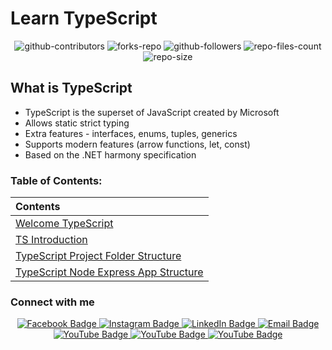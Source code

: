 # Learn TypeScript

<div align="center" style='margin: 5px 0px'>
   <img src="https://img.shields.io/github/contributors/noyonalways/learn-typescript" alt="github-contributors" >
   <img src='https://img.shields.io/github/forks/noyonalways/learn-typescript?style=flat' alt='forks-repo'>
   <img src='https://img.shields.io/github/followers/noyonalways?style=flat' alt='github-followers'>
   <img src='https://img.shields.io/github/directory-file-count/noyonalways/learn-typescript' alt='repo-files-count'>
   <img src="https://img.shields.io/github/repo-size/noyonalways/learn-typescript" alt='repo-size'>
</div>

## What is TypeScript

- TypeScript is the superset of JavaScript created by Microsoft
- Allows static strict typing
- Extra features - interfaces, enums, tuples, generics
- Supports modern features (arrow functions, let, const)
- Based on the .NET harmony specification

### Table of Contents:

| Contents                                                                                                                    |
| :-------------------------------------------------------------------------------------------------------------------------- |
| [Welcome TypeScript](./markdowns/ts-welcome.md#welcome-typescript)                                                          |
| [TS Introduction](./markdowns/ts-introduction.md#ts-introduction)                                                           |
| [TypeScript Project Folder Structure](./markdowns/ts-project-folder-structure.md#typescript-project-folder-structure)       |
| [TypeScript Node Express App Structure](./markdowns/ts-node-express-app-structure.md#typescript-node-express-app-structure) |

### Connect with me

<div align="center">
  <a target="_blank" href="https://facebook.com/noyonalways">
    <img src="https://img.shields.io/badge/-noyonalways-1877F2?style=flat-square&labelColor=1877F2&logo=facebook&logoColor=white" alt="Facebook Badge">
  </a>
  <a target="_blank" href="https://instagram.com/noyonalways">
    <img src="https://img.shields.io/badge/-noyonalways-E4405F?style=flat-square&labelColor=E4405F&logo=instagram&logoColor=white" alt="Instagram Badge">
  </a>
  <a target="_blank" href="https://www.linkedin.com/company/noyonalways/">
    <img src="https://img.shields.io/badge/-noyonalways-blue?style=flat-square&logo=Linkedin&logoColor=white" alt="LinkedIn Badge">
  </a>
  <a target="_blank" href="mailto:noyonalways+github@gmail.com">
    <img src="https://img.shields.io/badge/-Email-c14438?style=flat-square&logo=Gmail&logoColor=white" alt="Email Badge">
  </a>
  <a target="_blank" href="https://www.behance.net/noyonalways">
    <img src="https://img.shields.io/badge/-noyonalways-gray?style=flat-square&logo=Behance&logoColor=white" alt="YouTube Badge">
  </a>
  <a target="_blank" href="https://dev.to/noyonalways">
    <img src="https://img.shields.io/badge/-noyonalways-black?style=flat-square&logo=dev.to&logoColor=white" alt="YouTube Badge">
  </a>
  <a target="_blank" href="https://youtube.com/@deskofnoyon">
    <img src="https://img.shields.io/badge/-deskofnoyon-CD201F?style=flat-square&logo=YouTube&logoColor=white" alt="YouTube Badge">
  </a>
</div>

